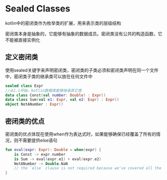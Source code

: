 # Sealed Classes
kotlin中的密闭类作为枚举类的扩展，用来表示类的层级结构

密闭类本身是抽象的，它能够有抽象的数据成员。密闭类没有公共的构造函数，它不能被直接实例化

## 定义密闭类
使用sealed关键字来声明密闭类，密闭类的子类必须和密闭类声明在同一个文件中，密闭类子类的继承类可以放在任何文件中

```kotlin
sealed class Expr
//从1.1开始，kotlin数据类能够继承其它类
data class Const(val number: Double) : Expr()
data class Sum(val e1: Expr, val e2: Expr) : Expr()
object NotANumber : Expr()
```

## 密闭类的优点
密闭类的优点体现在使用when作为表达式时，如果能够确保已经覆盖了所有的情况，则不需要提供else语句

```kotlin
fun eval(expr: Expr): Double = when(expr) {
    is Const -> expr.number
    is Sum -> eval(expr.e1) + eval(expr.e2)
    NotANumber -> Double.NaN
    // the `else` clause is not required because we've covered all the cases
}
```

